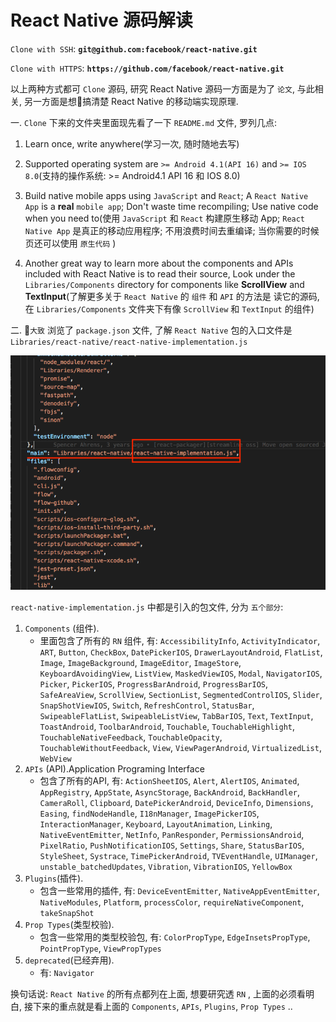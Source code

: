 # React Native 源码解读


`Clone with SSH`: **`git@github.com:facebook/react-native.git`**


`Clone with HTTPS`: **`https://github.com/facebook/react-native.git`**

以上两种方式都可 `Clone` 源码, 研究 React Native 源码一方面是为了 `论文`, 与此相关, 另一方面是想搞清楚 React Native 的移动端实现原理.

一. `Clone` 下来的文件夹里面现先看了一下 `README.md` 文件, 罗列几点:

1. Learn once, write anywhere(学习一次, 随时随地去写)

2. Supported operating system are `>= Android 4.1(API 16)` and `>= IOS 8.0`(支持的操作系统: >= Android4.1 API 16 和 IOS 8.0)

3. Build native mobile apps using `JavaScript` and `React`; A `React Native App` is a **real** `mobile app`; Don't waste time recompiling; Use native code when you need to(使用 `JavaScript` 和 `React` 构建原生移动 App; `React Native App` 是真正的移动应用程序; 不用浪费时间去重编译; 当你需要的时候页还可以使用 `原生代码` )

4. Another great way to learn more about the components and APIs included with React Native is to read their source, Look under the `Libraries/Components` directory for components like **ScrollView** and **TextInput**(了解更多关于 `React Native` 的 `组件` 和 `API` 的方法是 读它的源码, 在 `Libraries/Components` 文件夹下有像 `ScrollView` 和 `TextInput` 的组件)

二. `大致` 浏览了 `package.json` 文件, 了解 `React Native` 包的入口文件是 `Libraries/react-native/react-native-implementation.js`

![](./img/entry.png)

`react-native-implementation.js` 中都是引入的包文件, 分为 `五个部分`:
1. `Components` (组件).
    - 里面包含了所有的 `RN` 组件, 有: `AccessibilityInfo`, `ActivityIndicator`, `ART`, `Button`, `CheckBox`, `DatePickerIOS`, `DrawerLayoutAndroid`, `FlatList`, `Image`, `ImageBackground`, `ImageEditor`, `ImageStore`, `KeyboardAvoidingView`, `ListView`, `MaskedViewIOS`, `Modal`, `NavigatorIOS`, `Picker`, `PickerIOS`, `ProgressBarAndroid`, `ProgressBarIOS`, `SafeAreaView`, `ScrollView`, `SectionList`, `SegmentedControlIOS`, `Slider`, `SnapShotViewIOS`, `Switch`, `RefreshControl`, `StatusBar`, `SwipeableFlatList`, `SwipeableListView`, `TabBarIOS`, `Text`, `TextInput`, `ToastAndroid`, `ToolbarAndroid`, `Touchable`, `TouchableHighlight`, `TouchableNativeFeedback`, `TouchableOpacity`, `TouchableWithoutFeedback`, `View`, `ViewPagerAndroid`, `VirtualizedList`, `WebView`
2. `APIs` (API).Application Programing Interface
    - 包含了所有的API, 有: `ActionSheetIOS`, `Alert`, `AlertIOS`, `Animated`, `AppRegistry`, `AppState`, `AsyncStorage`, `BackAndroid`, `BackHandler`, `CameraRoll`, `Clipboard`, `DatePickerAndroid`, `DeviceInfo`, `Dimensions`, `Easing`, `findNodeHandle`, `I18nManager`, `ImagePickerIOS`, `InteractionManager`, `Keyboard`, `LayoutAnimation`, `Linking`, `NativeEventEmitter`, `NetInfo`, `PanResponder`, `PermissionsAndroid`, `PixelRatio`, `PushNotificationIOS`, `Settings`, `Share`, `StatusBarIOS`, `StyleSheet`, `Systrace`, `TimePickerAndroid`, `TVEventHandle`, `UIManager`, `unstable_batchedUpdates`, `Vibration`, `VibrationIOS`, `YellowBox`
3. `Plugins`(插件).
    - 包含一些常用的插件, 有: `DeviceEventEmitter`, `NativeAppEventEmitter`, `NativeModules`, `Platform`, `processColor`, `requireNativeComponent`, `takeSnapShot`
4. `Prop Types`(类型校验).
    - 包含一些常用的类型校验包, 有: `ColorPropType`, `EdgeInsetsPropType`, `PointPropType`, `ViewPropTypes`
5. `deprecated`(已经弃用).
    - 有: `Navigator`

换句话说: `React Native` 的所有点都列在上面, 想要研究透 `RN` , 上面的必须看明白, 接下来的重点就是看上面的 `Components`, `APIs`, `Plugins`, `Prop Types` ..